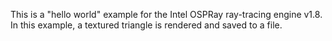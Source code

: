 This is a "hello world" example for the Intel OSPRay ray-tracing engine v1.8. In
this example, a textured triangle is rendered and saved to a file.

